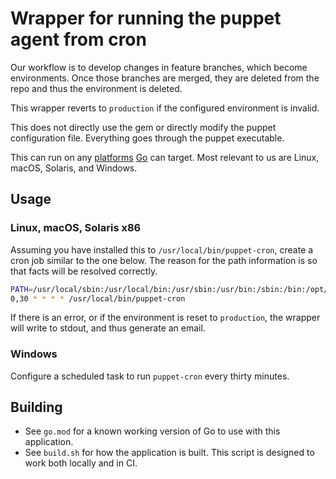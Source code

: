 # Wrapper for running the puppet agent from cron

Our workflow is to develop changes in feature branches, which become
environments. Once those branches are merged, they are deleted from the repo and
thus the environment is deleted.

This wrapper reverts to `production` if the configured environment is invalid.

This does not directly use the gem or directly modify the puppet configuration
file. Everything goes through the puppet executable.

This can run on any [platforms] [Go] can target. Most relevant to us are Linux,
macOS, Solaris, and Windows.

## Usage

### Linux, macOS, Solaris x86

Assuming you have installed this to `/usr/local/bin/puppet-cron`, create a cron job similar
to the one below. The reason for the path information is so that facts will be resolved
correctly.

```bash
PATH=/usr/local/sbin:/usr/local/bin:/usr/sbin:/usr/bin:/sbin:/bin:/opt/puppetlabs/bin
0,30 * * * * /usr/local/bin/puppet-cron
```

If there is an error, or if the environment is reset to `production`, the
wrapper will write to stdout, and thus generate an email.

### Windows

Configure a scheduled task to run `puppet-cron` every thirty minutes.

## Building

- See `go.mod` for a known working version of Go to use with this application.
- See `build.sh` for how the application is built. This script is designed to work both locally and in CI.

[platforms]: https://golang.org/doc/install/source#environment
[Go]: https://golang.org/
